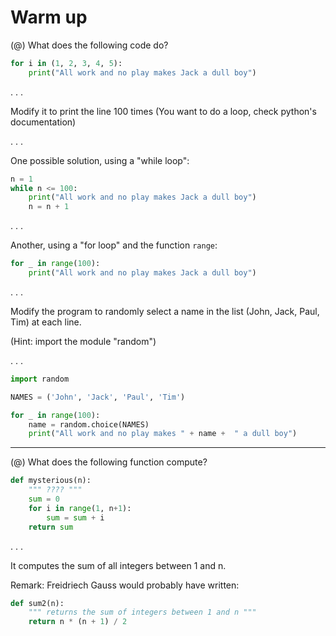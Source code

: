 # Warm up

(@) What does the following code do?

```python
for i in (1, 2, 3, 4, 5):
	print("All work and no play makes Jack a dull boy")
```

. . .

Modify it to print the line 100 times (You want to do a loop, check python's documentation)

. . .

One possible solution, using a "while loop":

```python
n = 1
while n <= 100:
	print("All work and no play makes Jack a dull boy")
	n = n + 1
```

. . .

Another, using a "for loop" and the function `range`:

```python
for _ in range(100):
	print("All work and no play makes Jack a dull boy")
```

. . .

Modify the program to randomly select a name in the list (John, Jack, Paul, Tim) at each line.

(Hint: import the module "random")

. . .

```python
import random

NAMES = ('John', 'Jack', 'Paul', 'Tim')

for _ in range(100):
	name = random.choice(NAMES)
	print("All work and no play makes " + name +  " a dull boy")
```


-------------

(@) What does the following function compute?

```python
def mysterious(n):
	""" ???? """ 
	sum = 0
	for i in range(1, n+1):
		sum = sum + i
	return sum
```

. . .

It computes the sum of all integers between 1 and n.


Remark: Freidriech Gauss would probably have written:

```python
def sum2(n):
	""" returns the sum of integers between 1 and n """
	return n * (n + 1) / 2
```


